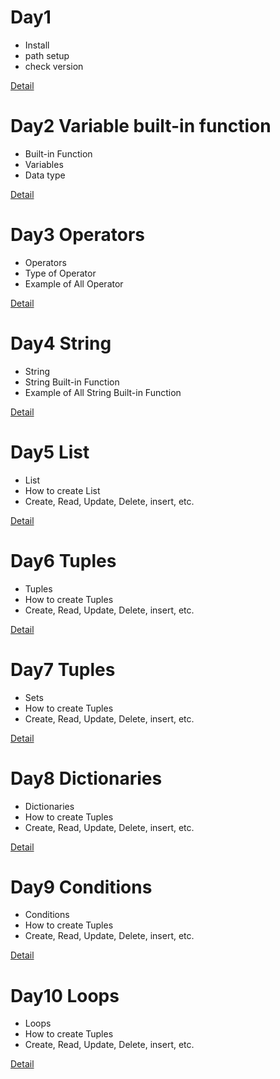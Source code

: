 # Day1 
 - Install
 - path setup
 - check version
  
  [Detail](/Day1/Readme.md)

# Day2 Variable built-in function 
 - Built-in Function
 - Variables
 - Data type
  
  [Detail](/Day2/Readme.md)

# Day3 Operators
 - Operators
 - Type of Operator
 - Example of All Operator
  
  [Detail](/Day3/Readme.md)

# Day4 String 
 - String
 - String Built-in Function
 - Example of All String Built-in Function
  
  [Detail](/Day4/Readme.md)

# Day5 List 
 - List
 - How to create List
 - Create, Read, Update, Delete, insert, etc.
  
  [Detail](/Day5/Readme.md)

# Day6 Tuples
 - Tuples
 - How to create Tuples
 - Create, Read, Update, Delete, insert, etc.
  
  [Detail](/Day6/Readme.md)

# Day7 Tuples
 - Sets
 - How to create Tuples
 - Create, Read, Update, Delete, insert, etc.
  
  [Detail](/Day7/Readme.md)


# Day8 Dictionaries
 - Dictionaries
 - How to create Tuples
 - Create, Read, Update, Delete, insert, etc.
  
  [Detail](/Day8/Readme.md)

# Day9 Conditions
 - Conditions
 - How to create Tuples
 - Create, Read, Update, Delete, insert, etc.
  
  [Detail](/Day9/Readme.md)

# Day10 Loops
 - Loops
 - How to create Tuples
 - Create, Read, Update, Delete, insert, etc.
  
  [Detail](/Day10/Readme.md)
